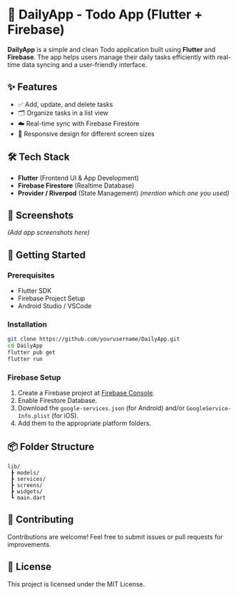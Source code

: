 
# 📅 DailyApp - Todo App (Flutter + Firebase)

**DailyApp** is a simple and clean Todo application built using **Flutter** and **Firebase**. The app helps users manage their daily tasks efficiently with real-time data syncing and a user-friendly interface.

## ✨ Features

- ✅ Add, update, and delete tasks
- 🗂️ Organize tasks in a list view
- ☁️ Real-time sync with Firebase Firestore
- 📱 Responsive design for different screen sizes

## 🛠️ Tech Stack

- **Flutter** (Frontend UI & App Development)
- **Firebase Firestore** (Realtime Database)
- **Provider / Riverpod** (State Management) *(mention which one you used)*

## 📸 Screenshots

*(Add app screenshots here)*

## 🚀 Getting Started

### Prerequisites
- Flutter SDK
- Firebase Project Setup
- Android Studio / VSCode

### Installation

```bash
git clone https://github.com/yourusername/DailyApp.git
cd DailyApp
flutter pub get
flutter run
```

### Firebase Setup
1. Create a Firebase project at [Firebase Console](https://console.firebase.google.com/).
2. Enable Firestore Database.
3. Download the `google-services.json` (for Android) and/or `GoogleService-Info.plist` (for iOS).
4. Add them to the appropriate platform folders.

## 📦 Folder Structure

```
lib/
 ┣ models/
 ┣ services/
 ┣ screens/
 ┣ widgets/
 ┗ main.dart
```

## 🤝 Contributing
Contributions are welcome! Feel free to submit issues or pull requests for improvements.

## 📄 License
This project is licensed under the MIT License.
